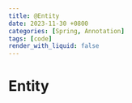 ```yaml
---
title: @Entity
date: 2023-11-30 +0800
categories: [Spring, Annotation]
tags: [code]
render_with_liquid: false
---
```


# Entity
